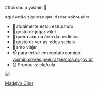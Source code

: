 ##oii sou a yasmin 👋



aqui estão algumas qualidades sobre mim

- 🔭 atualmente estou estudando
- 🌱 gosto de jogar vôlei
- 👯 quero atar na área da medicina
- 🤔 gosto de ver as redes sociais
- 💬 amo viajar
- 📫 para entrar em contato comigo: yasmin.soares.pereira@escola.pr.gov.br
- 😄 Pronouns: ela/dela


![](https://media1.giphy.com/media/v1.Y2lkPTc5MGI3NjExMmswNW04aXA5MWtwMHJ0bmtyOWtqenh2YnFoa2thOWZ2M2tjcGlkcCZlcD12MV9pbnRlcm5hbF9naWZfYnlfaWQmY3Q9Zw/sdHSBKwf3Gxf5aCWph/giphy.webp)



[Madelyn Cline](https://youtu.be/5uxPYlvOlrE?si=7LhfyXp39FnayC3U)
